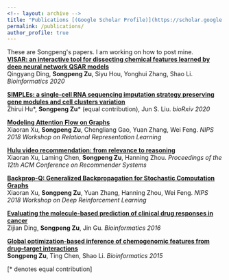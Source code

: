 ```yaml
---
<!-- layout: archive -->
title: "Publications [(Google Scholar Profile)](https://scholar.google.com/citations?user=KSCNG_MAAAAJ&hl=en&authuser=1)"
permalink: /publications/
author_profile: true
---
```

These are Songpeng's papers. I am working on how to post mine.
<br>
<b>[VISAR: an interactive tool for dissecting chemical features learned by deep
neural network QSAR models](https://beyondpie.github.io/publications/VISAR)</b> <br>
Qingyang Ding, <b>Songpeng Zu</b>, Siyu Hou, Yonghui Zhang, Shao Li. <i>Bioinformatics 2020</i>

<b>[SIMPLEs: a single-cell RNA sequencing imputation strategy preserving gene
modules and cell clusters
variation](https://beyondpie.github.io/publications/SIMPLEs)</b> <br>
Zhirui Hu\*, <b>Songpeng Zu</b>\* (equal contribution), Jun S. Liu. <i>bioRxiv 2020</i>

<b>[Modeling Attention Flow on Graphs](https://beyondpie.github.io/publications/AFG)</b> <br>
Xiaoran Xu, <b>Songpeng Zu</b>, Chengliang Gao, Yuan Zhang, Wei Feng. <i>NIPS 2018 Workshop on Relational Representation Learning</i>

<b>[Hulu video recommendation: from relevance to reasoning](https://beyondpie.github.io/publications/HULU)</b> <br>
Xiaoran Xu, Laming Chen, <b>Songpeng Zu</b>, Hanning Zhou. <i>Proceedings of the 12th ACM Conference on Recommender Systems</i>

<b>[Backprop-Q: Generalized Backpropagation for Stochastic Computation Graphs](https://beyondpie.github.io/publications/BPQ)</b> <br>
Xiaoran Xu, <b>Songpeng Zu</b>, Yuan Zhang, Hanning Zhou, Wei Feng. <i>NIPS 2018 Workshop on Deep Reinforcement Learning</i>

<b>[Evaluating the molecule-based prediction of clinical drug responses in cancer](https://beyondpie.github.io/publications/TCGA_PanCancer)</b> <br>
Zijian Ding, <b>Songpeng Zu</b>, Jin Gu.
<i>Bioinformatics  2016</i>

<b>[Global optimization-based inference of chemogenomic features from drug–target interactions](https://beyondpie.github.io/publications/GIFT)</b> <br>
<b>Songpeng Zu</b>, Ting Chen, Shao Li. <i>Bioinformatics 2015</i>




[\* denotes equal contribution]
